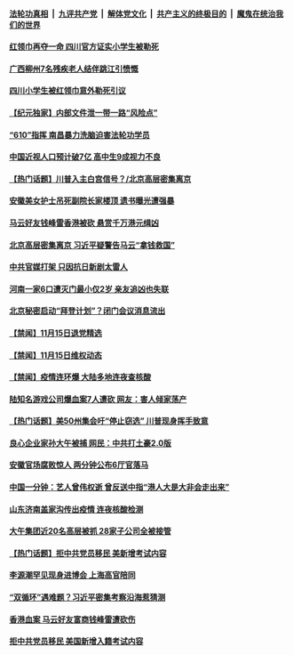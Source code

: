 

####  [法轮功真相](../../../../basic/blob/master/README.md?t=11170431) &nbsp;|&nbsp; [九评共产党](../../../../9ping.md/blob/master/README.md?t=11170431) &nbsp;|&nbsp; [解体党文化](../../../../jtdwh.md/blob/master/README.md?t=11170431)  &nbsp;|&nbsp; [共产主义的终极目的](../../../../gczydzjmd.md/blob/master/README.md?t=11170431) &nbsp;|&nbsp; [魔鬼在统治我们的世界](../../../../mgztzwmdsj.md/blob/master/README.md?t=11170431) 

#### [红领巾再夺一命 四川官方证实小学生被勒死](../pages/prog204/a102988453.md?t=11170431) 


#### [广西柳州7名残疾老人结伴跳江引愤慨](../pages/prog204/a102988231.md?t=11170431) 

#### [四川小学生被红领巾意外勒死引议](../pages/prog204/a102988225.md?t=11170431) 

#### [【纪元独家】内部文件泄一带一路“风险点”](../pages/prog204/a102988242.md?t=11170431) 

#### [“610”指挥 南昌暴力洗脑迫害法轮功学员](../pages/prog204/a102988212.md?t=11170431) 

#### [中国近视人口预计破7亿 高中生9成视力不良](../pages/prog204/a102988167.md?t=11170431) 

#### [【热门话题】川普入主白宫信号？/北京高层密集离京](../pages/prog204/a102988144.md?t=11170431) 

#### [安徽美女护士吊死副院长家楼顶 遗书曝光遭强暴](../pages/prog204/a102988088.md?t=11170431) 

#### [马云好友钱峰雷香港被砍 悬赏千万港元缉凶](../pages/prog204/a102988090.md?t=11170431) 

#### [北京高层密集离京 习近平疑警告马云“拿钱救国”](../pages/prog204/a102988037.md?t=11170431) 

#### [中共官媒打架 只因抗日新剧太雷人](../pages/prog204/a102988038.md?t=11170431) 

#### [河南一家6口遭灭门最小仅2岁 亲友追凶也失联](../pages/prog204/a102987970.md?t=11170431) 

#### [北京秘密启动“拜登计划”？闭门会议消息流出](../pages/prog204/a102987943.md?t=11170431) 


#### [【禁闻】11月15日退党精选](../pages/prog204/a102987890.md?t=11170431) 

#### [【禁闻】11月15日维权动态](../pages/prog204/a102987862.md?t=11170431) 

#### [【禁闻】疫情连环爆 大陆多地连夜查核酸](../pages/prog204/a102987835.md?t=11170431) 

#### [陆知名游戏公司爆血案7人遭砍 网友：害人倾家荡产](../pages/prog204/a102987602.md?t=11170431) 

#### [【热门话题】美50州集会吁“停止窃选” 川普现身挥手致意](../pages/prog204/a102987589.md?t=11170431) 

#### [良心企业家孙大午被捕 网民：中共打土豪2.0版](../pages/prog204/a102987489.md?t=11170431) 

#### [安徽官场腐败惊人 两分钟公布6厅官落马](../pages/prog204/a102987465.md?t=11170431) 

#### [中国一分钟：艺人曾伟权逝 曾反送中指“港人大是大非会走出来”](../pages/prog204/a102987119.md?t=11170431) 

#### [山东济南盖家沟传出疫情 连夜核酸检测](../pages/prog204/a102987001.md?t=11170431) 

#### [大午集团近20名高层被抓 28家子公司全被接管](../pages/prog204/a102986903.md?t=11170431) 

#### [【热门话题】拒中共党员移民 美新增考试内容](../pages/prog204/a102986862.md?t=11170431) 

#### [李源潮罕见现身进博会 上海高官陪同](../pages/prog204/a102986896.md?t=11170431) 

#### [“双循环”遇难题？习近平密集考察沿海惹猜测](../pages/prog204/a102986863.md?t=11170431) 

#### [香港血案 马云好友富商钱峰雷遭砍伤](../pages/prog204/a102986836.md?t=11170431) 

#### [拒中共党员移民 美国新增入籍考试内容](../pages/prog204/a102986805.md?t=11170431) 

